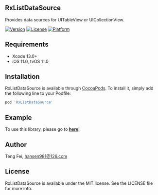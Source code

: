 ## RxListDataSource

Provides data sources for UITableView or UICollectionView.

<!--[![CI Status](https://img.shields.io/travis/chenxing640/RxListDataSource.svg?style=flat)](https://travis-ci.org/chenxing640/RxListDataSource) -->
 [![Version](https://img.shields.io/cocoapods/v/RxListDataSource.svg?style=flat)](https://cocoapods.org/pods/RxListDataSource)
 [![License](https://img.shields.io/cocoapods/l/RxListDataSource.svg?style=flat)](https://cocoapods.org/pods/RxListDataSource)
 [![Platform](https://img.shields.io/cocoapods/p/RxListDataSource.svg?style=flat)](https://cocoapods.org/pods/RxListDataSource)

## Requirements

* Xcode 13.0+
* iOS 11.0, tvOS 11.0

## Installation

RxListDataSource is available through [CocoaPods](https://cocoapods.org). To install
it, simply add the following line to your Podfile:

```ruby
pod 'RxListDataSource'
```

## Example

<!--To run the example project, clone the repo, and run `pod install` from the Example directory first.-->
To use this library, please go to **[here](https://github.com/chenxing640/CXSwiftKit/blob/master/Example/CXSwiftKit/iOS/Modules/Pages/PermissionsViewController.swift
)**!

## Author

Teng Fei, hansen981@126.com

## License

RxListDataSource is available under the MIT license. See the LICENSE file for more info.

